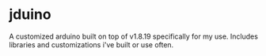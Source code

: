 # jduino
A customized arduino built on top of v1.8.19 specifically for my use. Includes libraries and customizations i've built or use often.
